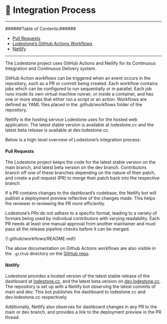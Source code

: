 # 🧲 Integration Process

---
######Table of Contents:######
* [Pull Requests](#pull-requests)
* [Lodestone’s GitHub Actions Workflows](#lodestones-github-actions-workflows)
* [Netlify](#netlify)
---
The Lodestone project uses GitHub Actions and Netlify for its Continuous Integration and Continuous Delivery system.

GitHub Action workflows can be triggered when an event occurs in the repository, such as a PR or commit being created. Each workflow contains jobs which can be configured to run sequentially or in parallel. Each job runs inside its own virtual machine runner, or inside a container, and has one or more steps that either run a script or an action. Workflows are defined as YAML files placed in the .github/workflows folder of the repository.

Netlify is the hosting service Lodestone uses for the hosted web application. The latest stable version is available at lodestone.cc and the latest beta release is available at dev.lodestone.cc.

Below is a high-level overview of Lodestone’s integration process:

#### Pull Requests

The Lodestone project keeps the code for the latest stable version on the main branch, and latest beta version on the dev branch. Contributors branch off one of these branches depending on the nature of their patch, and create a pull request (PR) to merge their patch back into the respective branch. 

If a PR contains changes to the dashboard’s codebase, the Netlify bot will publish a deployment preview reflective of the changes made. This helps the reviewer in reviewing the PR more efficiently.

Lodestone’s PRs do not adhere to a specific format, leading to a variety of formats being used by individual contributors with varying readability. Each PR needs at least one manual approval from another maintainer and must pass all the release pipeline checks before it can be merged.

{!.github/workflows/README.md!}

The above documentation on Github Actions workflows are also visible in the `.github` directory on the [GitHub repo](https://github.com/Lodestone-Team/lodestone/.github/README.md).

#### Netlify

Lodestone provides a hosted version of the latest stable release of the dashboard at [lodestone.cc](https://lodestone.cc), and the latest beta version on [dev.lodestone.cc](https://dev.lodestone.cc). The repository is set up with a Netlify bot observing the latest commits of main and dev. This bot publishes the dashboard to lodestone.cc and dev.lodestone.cc respectively.   

Additionally, Netlify also observes for dashboard changes in any PR to the main or dev branch, and provides a link to the deployment preview in the PR thread.